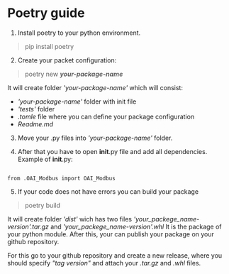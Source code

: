 # Poetry guide

1) Install poetry to your python environment.
> pip install poetry

2) Create your packet configuration:
>poetry new ***your-package-name***

It will create folder _'your-package-name'_ which will consist: 
- _'your-package-name'_ folder with init file
- _'tests'_ folder 
- _.tomle_ file where you can define your package configuration
- _Readme.md_

3) Move your .py files into _'your-package-name'_ folder.

4) After that you have to open __init__.py file and add all dependencies. Example of __init__.py:
```\__version__ = '0.1.1'

from .OAI_Modbus import OAI_Modbus
```

5) If your code does not have errors you can build your package

>poetry build

It will create folder _'dist'_ wich has two files _'your_packege_name-version'.tar.gz_ and _'your_packege_name-version'.whl_ 
It is the package of your python module. After this, your can publish your package on your github repository.

For this go to your github repository and create a new release, where you should specify _"tag version"_ and attach your _.tar.gz_ and _.whl_ files.
